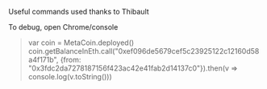 Useful commands used thanks to Thibault

To debug, open Chrome/console
> var coin = MetaCoin.deployed()
> coin.getBalanceInEth.call("0xef096de5679cef5c23925122c12160d58a4f171b", {from: "0x3fdc2da7278187156f423ac42e41fab2d14137c0"}).then(v => console.log(v.toString()))


